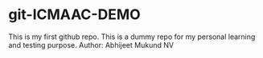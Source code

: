 # git-ICMAAC-DEMO

This is my first github repo. This is a dummy repo for my personal learning and testing purpose. Author: Abhijeet Mukund NV
